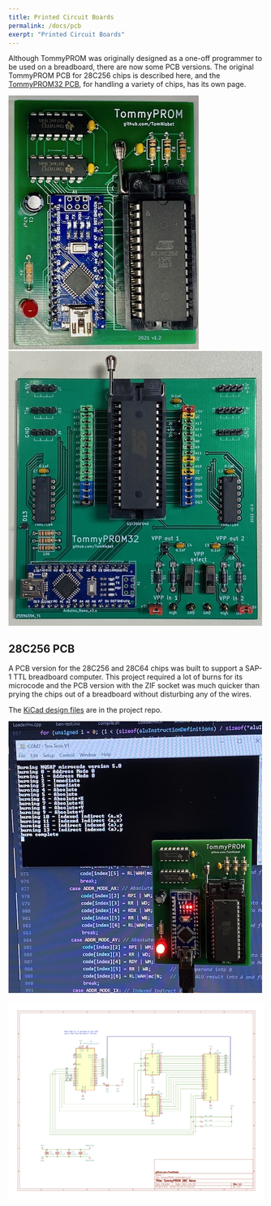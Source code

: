 ```yaml
---
title: Printed Circuit Boards
permalink: /docs/pcb
exerpt: "Printed Circuit Boards"
---
```


Although TommyPROM was originally designed as a one-off programmer to be used on a breadboard, there are now some PCB versions.  The original TommyPROM PCB for 28C256 chips is described here, and the [TommyPROM32 PCB](tommyprom32-pcb), for handling a variety of chips, has its own page.

[![TommyPROM PCB](images/TommyPROM-pcb-500.jpg)](images/TommyPROM-pcb.jpg)[![TommyPROM PCB](images/TommyPROM32-SST39SF-500.jpg)](images/TommyPROM32-SST39SF.jpg)


## 28C256 PCB

A PCB version for the 28C256 and 28C64 chips was built to support a SAP-1 TTL breadboard
computer.  This project required a lot of burns for its  microcode and the PCB version
with the ZIF socket was much quicker than prying the chips out of a breadboard without
disturbing any of the wires.

The [KiCad design files](https://github.com/TomNisbet/TommyPROM/tree/master/schematics)
are in the project repo.

[![TommyPROM PCB](images/TommyPROM-pcb-with-microcode-500.jpg)](images/TommyPROM-pcb-with-microcode.jpg)

[![TommyPROM schematic](images/TommyPROM-nano-sch.png)](images/TommyPROM-nano-sch.png)
